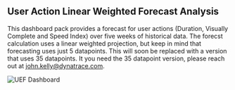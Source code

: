 ## User Action Linear Weighted Forecast Analysis
This dashboard pack provides a forecast for user actions (Duration, Visually Complete and Speed Index) over five weeks of historical data. The forecst calculation uses a linear weighted projection, but keep in mind that forecasting uses just 5 datapoints. This will soon be replaced with a version that uses 35 datapoints. It you need the 35 datapoint version, please reach out at john.kelly@dynatrace.com.

![UEF Dashboard](UAF.png)
